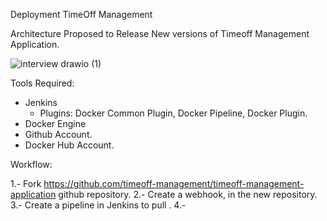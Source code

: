 
Deployment TimeOff Management

Architecture Proposed to Release New versions of Timeoff Management Application.

![interview drawio (1)](https://user-images.githubusercontent.com/7906235/167472027-c27bbdfe-afdc-49b4-9888-bcb8744834d6.png)

Tools Required:
- Jenkins
  + Plugins: Docker Common Plugin, Docker Pipeline, Docker Plugin.
- Docker Engine
- Github Account.
- Docker Hub Account. 

Workflow:

1.- Fork https://github.com/timeoff-management/timeoff-management-application github repository.
2.- Create a webhook, in the new repository.
3.- Create a pipeline in Jenkins to pull .
4.- 
